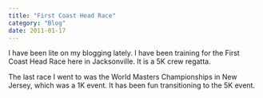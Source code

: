 ```yaml
---
title: "First Coast Head Race"
category: "Blog"
date: 2011-01-17
---
```



I have been lite on my blogging lately. I have been training for the First Coast Head Race here in Jacksonville. It is a 5K crew regatta.

The last race I went to was the World Masters Championships in New Jersey, which was a 1K event. It has been fun transitioning to the 5K event.